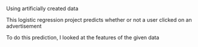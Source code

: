 Using artificially created data

This logistic regression project predicts whether or not a user clicked on an advertisement

To do this prediction, I looked at the features of the given data

